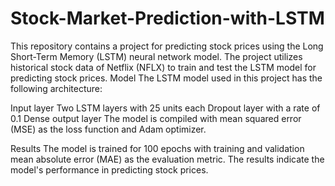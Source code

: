 # Stock-Market-Prediction-with-LSTM
This repository contains a project for predicting stock prices using the Long Short-Term Memory (LSTM) neural network model. The project utilizes historical stock data of Netflix (NFLX) to train and test the LSTM model for predicting stock prices.
Model
The LSTM model used in this project has the following architecture:

Input layer
Two LSTM layers with 25 units each
Dropout layer with a rate of 0.1
Dense output layer
The model is compiled with mean squared error (MSE) as the loss function and Adam optimizer.

Results
The model is trained for 100 epochs with training and validation mean absolute error (MAE) as the evaluation metric. The results indicate the model's performance in predicting stock prices.
